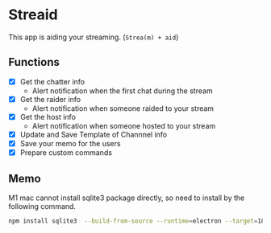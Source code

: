 # Streaid

This app is aiding your streaming. (`Strea(m) + aid`)

## Functions

* [x] Get the chatter info
    * Alert notification when the first chat during the stream
* [x] Get the raider info
    * Alert notification when someone raided to your stream
* [x] Get the host info
    * Alert notification when someone hosted to your stream
* [x] Update and Save Template of Channnel info
* [x] Save your memo for the users
* [x] Prepare custom commands

## Memo

M1 mac cannot install sqlite3 package directly, so need to install by the following command.

```bash
npm install sqlite3  --build-from-source --runtime=electron --target=18.2.2 --dist-url=https://electronjs.org/headers --target_arch=arm64
```
